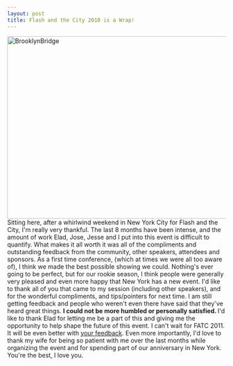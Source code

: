 ```yaml
---
layout: post
title: Flash and the City 2010 is a Wrap!
---
```


<p><a href="/images/BrooklynBridge.png"><img title="BrooklynBridge" src="/images/BrooklynBridge.png" width="560" height="420"/></a> Sitting here, after a whirlwind weekend in New York City for Flash and the City, I'm really very thankful. The last 8 months have been intense, and the amount of work Elad, Jose, Jesse and I put into this event is difficult to quantify. What makes it all worth it was all of the compliments and outstanding feedback from the community, other speakers, attendees and sponsors. As a first time conference, (which at times we were all too aware of), I think we made the best possible showing we could. Nothing's ever going to be perfect, but for our rookie season, I think people were generally very pleased and even more happy that New York has a new event.  I'd like to thank all of you that came to my session (including other speakers), and for the wonderful compliments, and tips/pointers for next time. I am still getting feedback and people who weren't even there have said that they've heard great things. <strong>I could not be more humbled or personally satisfied. </strong> I'd like to thank Elad for letting me be a part of this and giving me the opportunity to help shape the future of this event. I can't wait for FATC 2011. It will be even better with <a href="http://flashandthecity.com/survey">your feedback</a>. Even more importantly, I'd love to thank my wife for being so patient with me over the last months while organizing the event and for spending part of our anniversary in New York. You're the best, I love you.</p>
